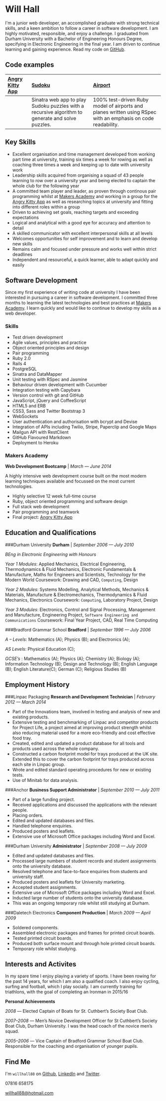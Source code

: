 Will Hall
=========

I'm a junior web developer, an accomplished graduate with strong technical skills, and a keen ambition to follow a career in software development. I am highly motivated, responsible, and enjoy a challenge. I graduated from Durham University with a Bachelor of Engineering Honours Degree, specifying in Electronic Engineering in the final year. I am driven to continue learning and gaining experience. Read my code on [GitHub].

Code examples
-------------

| [Angry Kitty App] | [Sudoku] | [Airport] |
|:--------------- |:-------- |:--------- |
| | Sinatra web app to play Sudoku puzzles with a recursive algorithm to generate and solve puzzles.| 100% test-driven Ruby model of airports and planes written using RSpec with an emphasis on code readability. |


Key Skills
----------

 - Excellent organisation and time management developed from working part time at university, training six times a week for rowing as well as coaching three times a week and keeping up to date with university work
 - Leadership skills acquired from organising a squad of 43 people learning to row over a university year and being elected to captain the whole club for the following year
 -  A committed team player and leader, as proven through continous pair programming whilst at [Makers Academy] and working in a group for the [Angry Kitty App] as well as researching topics at university and fitting into different roles within a group
 -  Driven to achieving set goals, reaching targets and exceeding expectations
 - 	Logical and analytical with a good eye for accuracy and attention to detail
 -  A skilled communicator with excellent interpersonal skills at all levels
 -  Welcomes opportunities for self improvement and to learn and develop new skills
 -  Remains calm and focused under pressure and works well within strict deadlines
 -  Independent and resourceful, a quick learner, able to adapt quickly and easily

Software Development
---------------

Since my first experience of writing code at university I have been interested in pursuing a career in software development. I
committed three months to learning the latest technologies and best practices at [Makers Academy]. I learn quickly and would like to continue to develop my skills as a web developer.

### Skills

  - Test­ driven development
  - Agile values, principles and practice
  - Object­ oriented principles and design
  - Pair programming
  - Ruby 2.0
  - Rails 4
  - PostgreSQL
  - Sinatra and DataMapper
  - Unit testing with RSpec and Jasmine
  - Behaviour driven development with Cucumber
  - Integration testing with Capybara
  - Version control with git and GitHub
  - JavaScript, jQuery and CoffeeScript
  - HTML5 and ERB
  - CSS3, Sass and Twitter Bootstrap 3
  - WebSockets
  - User authentication and authorisation with bcrypt and Devise
  - Integration of APIs including Twilio, Stripe, Paperclip and Google Maps
  - Mailgun API with RestClient
  - GitHub Flavoured Markdown
  - Deployment to Heroku

### Makers Academy
__Web Development Bootcamp__ | _March &mdash; June 2014_

A highly intensive web development course built on the most modern learning techniques available and focussed on the most current technologies.
  - Highly selective 12 week full-time course
  - Ruby, object oriented programming and software design
  - Full stack web development
  - Pair programming and teamwork
  - Final project: [Angry Kitty App]
 
Education and Qualifications
----------------------------

###Durham University 
__Durham__  |   _September 2006 &mdash; July 2010_

_BEng in Electronic Engineering with Honours_

_Year 1 Modules_: Applied Mechanics, Electrical Engineering, Thermodynamics & Fluid Mechanics, Electronic Fundamentals & Manufacture, Maths for Engineers and Scientists, Technology for the Modern World 
Coursework: Drawing and CAD, `Computing`, Design

_Year 2 Modules_: Systems Modelling, Analytical Methods, Mechanics & Materials, Manufacture & Electromechanics, Thermodynamics & Fluid Mechanics, Electronics
Coursework: `Computing`, Laboratory Project, Design

_Year 3 Modules_: Electronics, Control and Signal Processing, Management and Manufacture, Engineering Project, `Software Engineering and Communications`
Coursework: Final Year Project, CAD, Real Time Computing


###Bradford Grammar School
__Bradford__    |   _September 1996 &mdash; July 2006_

_A – Levels_: Mathematics (A); Physics (B); and Electronics (A); 

_AS Levels_: Physical Education (C); 

_GCSE’s_ : Mathematics (A); Physics (A); Chemistry (A); Biology (A); Information Technology (B); Design and Technology (B); English Language (B); English Literature(C); German (C); Religious Studies (B)

Employment History
------------------
###Linpac Packaging
__Research and Development Technician__ |   _February 2012 &mdash; March 2014_


 - Part of the Innovations team, involved in testing and analysis of new and existing products.
 - Extensive testing and benchmarking of Linpac and competitor products for Project Life, a project aimed at improving product strength whilst also reducing material used for a more eco-friendly and cost effective food tray.
 - Created, edited and updated a product database for all tools and products used across the whole company.
 - Constructed a carbon footprint model for trays produced at the UK site. Extended this to cover the carbon footprint for trays produced across each site in Linpac group.
 - Wrote and edited standard operating procedures for new or existing tests.
 - Use of Minitab for data analysis.

###Anchor 
__Business Support Administrator__  |   _September 2010 &mdash; July 2011_

 - Part of a large funding project.
 - Received applications and discussed the applications with the relevant people.
 - Placing orders.
 - Edited and updated databases and files.
 - Handled telephone enquiries.
 - Produced posters and leaflets.
 - Extensive use of Microsoft Office packages including Word and Excel.

###Durham University
__Administrator__   |   _September 2008 &mdash; July 2009_

 - Edited and updated databases and files.
 - Processed large numbers of student records and student assignments onto the university database.
 - Resolved telephone and face-to-face enquiries from students and university staff.
 - Produced posters and leaflets for University marketing.
 - Accepted student assignments.
 - Extensive use of Microsoft Office packages including Word and Excel.
 - Inducted large number of students onto the university database.
 - This was an ongoing temporary role whilst still studying at Durham. 

###Daletech Electronics 
__Component Production__    |   _March 2009 &mdash; April 2009_

 - Soldered components.
 - Assembled electronic packages and frames for printed circuit boards.
 - Tested printed circuit boards.
 - Produced both surface mount and through hole printed circuit boards.
 - Temporary role whilst studying.

Interests and Activites
-----------------------

In my spare time I enjoy playing a variety of sports. I have been rowing for the past 14 years, for which I am also a qualified coach. I also enjoy cycling, surfing and football, which I play socially. I am currently training for triathlons, with the goal of completing an Ironman in 2015/16

__Personal Achievements__

 _2008_ &mdash; Elected Captain of Boats for St. Cuthbert’s Society Boat Club.
 
 _2007–2008_  &mdash; Men’s Novice Development Officer for St Cuthbert’s Society Boat Club, Durham University. I was the head coach of the novice men’s squad.

_2005–2006_ &mdash; Vice Captain of Bradford Grammar School Boat Club. Responsible for the coaching and organisation of younger pupils.

Find Me
-------
I'm `willhall88` on [Github], [LinkedIn] and [Twitter].

07816 658175

[willhall88@hotmail.com]



  [Airport]: https://github.com/willhall88/airport
  [Sudoku]: https://github.com/willhall88/sudoku-sinatra
  [Angry Kitty App]: https://github.com/willhall88/Angry-Kitty
  [Makers Academy]: http://www.makersacademy.com

  
  [willhall88@hotmail.com]: mailto:willhall88@hotmail.com
  [GitHub]: https://github.com/willhall88
  [LinkedIn]: http://linkedin.com/in/willhall88
  [Twitter]: http://twitter.com/willhall_dev

